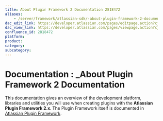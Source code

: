 ```yaml
---
title: About Plugin Framework 2 Documentation 2818472
aliases:
    - /server/framework/atlassian-sdk/-about-plugin-framework-2-documentation-2818472.html
dac_edit_link: https://developer.atlassian.com/pages/editpage.action?cjm=wozere&pageId=2818472
dac_view_link: https://developer.atlassian.com/pages/viewpage.action?cjm=wozere&pageId=2818472
confluence_id: 2818472
platform:
product:
category:
subcategory:
---
```

# Documentation : \_About Plugin Framework 2 Documentation

This documentation gives an overview of the development platform, libraries and utilities you will use when creating plugins with the **Atlassian Plugin Framework 2.x**. The Plugin Framework itself is documented in [Atlassian Plugin Framework](https://developer.atlassian.com/display/PLUGINFRAMEWORK).

















































































































































































































































































































